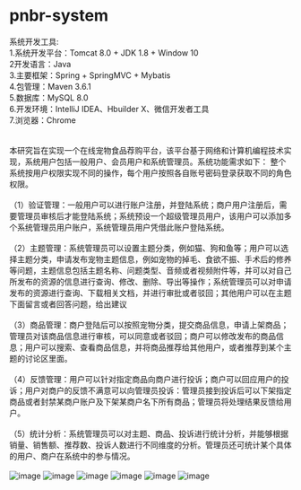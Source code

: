 # pnbr-system
系统开发工具:<br/>
1.系统开发平台：Tomcat 8.0 + JDK 1.8 + Window 10<br/>
2开发语言：Java<br/>
3.主要框架：Spring + SpringMVC + Mybatis <br/>
4.包管理：Maven 3.6.1<br/>
5.数据库：MySQL 8.0<br/>
6.开发环境：IntelliJ IDEA、Hbuilder X、微信开发者工具<br/>
7.浏览器：Chrome<br/>
<br/>
<br/>
本研究旨在实现一个在线宠物食品荐购平台，该平台基于网络和计算机编程技术实现，系统用户包括一般用户、会员用户和系统管理员。系统功能需求如下： 整个系统按用户权限实现不同的操作，每个用户按照各自账号密码登录获取不同的角色权限。 <br/> 
<br/>（1）验证管理：一般用户可以进行账户注册，并登陆系统；商户用户注册后，需要管理员审核后才能登陆系统；系统预设一个超级管理员用户，该用户可以添加多个系统管理员用户账户，系统管理员用户凭借此账户登陆系统。 <br/><br/>（2）主题管理：系统管理员可以设置主题分类，例如猫、狗和鱼等；用户可以选择主题分类，申请发布宠物主题信息，例如宠物的掉毛、食欲不振、手术后的修养等问题，主题信息包括主题名称、问题类型、音频或者视频附件等，并可以对自己所发布的资源的信息进行查询、修改、删除、导出等操作；系统管理员可以对申请发布的资源进行查询、下载相关文档，并进行审批或者驳回；其他用户可以在主题下面留言或者回答问题，给出建议<br/> <br/>（3）商品管理：商户登陆后可以按照宠物分类，提交商品信息，申请上架商品；管理员对该商品信息进行审核，可以同意或者驳回；商户可以修改发布的商品信息；用户可以搜索、查看商品信息，并将商品推荐给其他用户，或者推荐到某个主题的讨论区里面。<br/><br/> （4）反馈管理：用户可以针对指定商品向商户进行投诉；商户可以回应用户的投诉；用户对商户的反馈不满意可以向管理员投诉：管理员接到投诉后可以下架指定商品或者封禁某商户账户及下架某商户名下所有商品；管理员将处理结果反馈给用户。<br/><br/> （5）统计分析：系统管理员可以对主题、商品、投诉进行统计分析，并能够根据销量、销售额、推荐数、投诉人数进行不同维度的分析。管理员还可统计某个具体的用户、商户在系统中的参与情况。<br/>
<br/>
![image](https://user-images.githubusercontent.com/100843619/175324710-01b0006e-5055-4494-886a-6a0f0cd38ba2.png)
![image](https://user-images.githubusercontent.com/100843619/175324756-b3fc8ddd-215b-4f56-b1cc-97aa981d5b4f.png)
![image](https://user-images.githubusercontent.com/100843619/175324810-7909d7e1-12b9-426c-acd6-99eb1605075e.png)
![image](https://user-images.githubusercontent.com/100843619/175324643-af7525c0-90d9-405a-bb66-411a2982a17c.png)
![image](https://user-images.githubusercontent.com/100843619/175325193-d0fde32a-7cc1-4453-9aae-f385863e6ce8.png)
![image](https://user-images.githubusercontent.com/100843619/175325245-696a5727-a65c-491a-a54b-a3b90571ad94.png)
